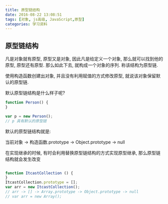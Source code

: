 ```yaml
---
title: 原型链结构
date: 2016-08-22 13:08:51
tags: [对象, js高级, JavaScript,原型]
categories: 学习资料
---
```

## 原型链结构
凡是对象就有原型, 原型又是对象, 因此凡是给定义一个对象, 那么就可以找到他的原型, 原型还有原型. 那么如此下去, 就构成一个对象的序列. 称该结构为原型链.

使用构造函数创建出对象, 并且没有利用赋值的方式修改原型, 就说该对象保留默认的原型链.

默认原型链结构是什么样子呢?

```js
function Person() {
}

var p = new Person();
// p 具有默认的原型链

```

默认的原型链结构就是:
<!--more-->
当前对象 -> 构造函数.prototype -> Object.prototype -> null

在实现继承的时候, 有时会利用替换原型链结构的方式实现原型继承, 那么原型链结构就会发生改变


```js

function ItcastCollection () {
}
ItcastCollection.prototype = [];
var arr = new ItcastCollection();
// arr -> [] -> Array.prototype -> Object.prototype -> null
// var arr = new Array();
```


